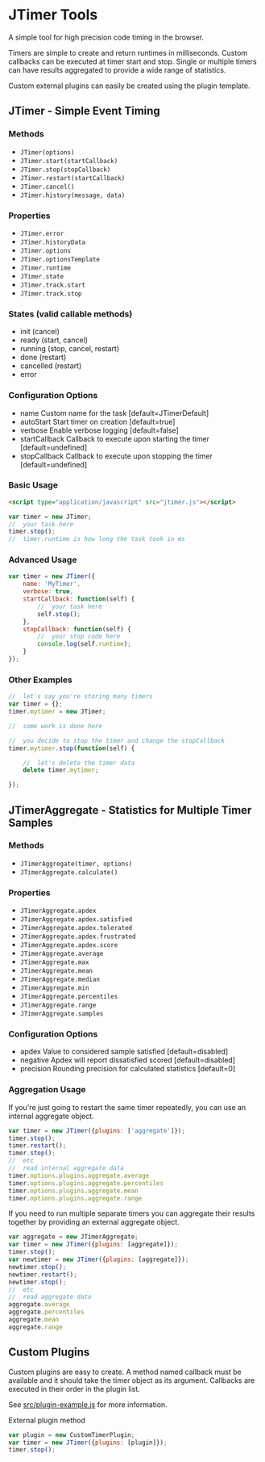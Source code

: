 # JTimer Tools

A simple tool for high precision code timing in the browser.

Timers are simple to create and return runtimes in milliseconds. Custom callbacks can be executed at timer start and stop. Single or multiple timers can have results aggregated to provide a wide range of statistics.

Custom external plugins can easily be created using the plugin template.

## JTimer - Simple Event Timing

### Methods
+ `JTimer(options)`
+ `JTimer.start(startCallback)`
+ `JTimer.stop(stopCallback)`
+ `JTimer.restart(startCallback)`
+ `JTimer.cancel()`
+ `JTimer.history(message, data)`

### Properties
+ `JTimer.error`
+ `JTimer.historyData`
+ `JTimer.options`
+ `JTimer.optionsTemplate`
+ `JTimer.runtime`
+ `JTimer.state`
+ `JTimer.track.start`
+ `JTimer.track.stop`

### States (valid callable methods)
+ init (cancel)
+ ready (start, cancel)
+ running (stop, cancel, restart)
+ done (restart)
+ cancelled (restart)
+ error

### Configuration Options
+ name                  Custom name for the task [default=JTimerDefault]
+ autoStart             Start timer on creation [default=true]
+ verbose               Enable verbose logging [default=false]
+ startCallback         Callback to execute upon starting the timer [default=undefined]
+ stopCallback          Callback to execute upon stopping the timer [default=undefined]

### Basic Usage

```html
<script type="application/javascript" src="jtimer.js"></script>
```
```js
var timer = new JTimer;
//  your task here
timer.stop();
//  timer.runtime is how long the task took in ms
```

### Advanced Usage

```js
var timer = new JTimer({
    name: 'MyTimer',
    verbose: true,
    startCallback: function(self) {
        //  your task here
        self.stop();
    },
    stopCallback: function(self) {
        //  your stop code here
        console.log(self.runtime);
    }
});
```

### Other Examples

```js
//  let's say you're storing many timers
var timer = {};
timer.mytimer = new JTimer;

//  some work is done here

//  you decide to stop the timer and change the stopCallback
timer.mytimer.stop(function(self) {

    //  let's delete the timer data
    delete timer.mytimer;

});
```

## JTimerAggregate - Statistics for Multiple Timer Samples

### Methods
+ `JTimerAggregate(timer, options)`
+ `JTimerAggregate.calculate()`

### Properties
+ `JTimerAggregate.apdex`
+ `JTimerAggregate.apdex.satisfied`
+ `JTimerAggregate.apdex.tolerated`
+ `JTimerAggregate.apdex.frustrated`
+ `JTimerAggregate.apdex.score`
+ `JTimerAggregate.average`
+ `JTimerAggregate.max`
+ `JTimerAggregate.mean`
+ `JTimerAggregate.median`
+ `JTimerAggregate.min`
+ `JTimerAggregate.percentiles`
+ `JTimerAggregate.range`
+ `JTimerAggregate.samples`

### Configuration Options
+ apdex                 Value to considered sample satisfied [default=disabled]
+ negative              Apdex will report dissatisfied scored [default=disabled]
+ precision             Rounding precision for calculated statistics [default=0]

### Aggregation Usage

If you're just going to restart the same timer repeatedly, you can use an internal aggregate object.

```js
var timer = new JTimer({plugins: ['aggregate']});
timer.stop();
timer.restart();
timer.stop();
//  etc
//  read internal aggregate data
timer.options.plugins.aggregate.average
timer.options.plugins.aggregate.percentiles
timer.options.plugins.aggregate.mean
timer.options.plugins.aggregate.range
```

If you need to run multiple separate timers you can aggregate their results together by providing an external aggregate object.

```js
var aggregate = new JTimerAggregate;
var timer = new JTimer({plugins: [aggregate]});
timer.stop();
var newtimer = new JTimer({plugins: [aggregate]});
newtimer.stop();
newtimer.restart();
newtimer.stop();
//  etc
//  read aggregate data
aggregate.average
aggregate.percentiles
aggregate.mean
aggregate.range
```

## Custom Plugins

Custom plugins are easy to create. A method named callback must be available and it should take the timer object as its argument. Callbacks are executed in their order in the plugin list.

See [src/plugin-example.js](src/plugin-example.js) for more information.

External plugin method
```js
var plugin = new CustomTimerPlugin;
var timer = new JTimer({plugins: [plugin]});
timer.stop();
```
